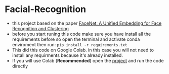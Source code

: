 # Facial-Recognition
- this project based on the paper [FaceNet: A Unified Embedding for Face Recognition and Clustering](https://arxiv.org/abs/1503.03832)
- before you start runing this code make sure you have install all the requirements before so open the terminal and activate conda enviroment then run:
`pip install -r requirements.txt`
- This did this code on Google Colab. in this case you will not need to install any requirments because it's already installed.
- If you will use Colab (**Recommended**) open the [project](https://colab.research.google.com/drive/1PJ2pf1TozL1RlumXrnCo1n9jQueoTAWH) and run the code directly 
